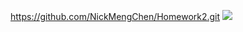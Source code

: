 https://github.com/NickMengChen/Homework2.git
![](https://s3.cn-north-1.amazonaws.com.cn/tws-upload/images/1549541071213-e200433b-fe57-4989-b167-4a12d8b79c25.png)